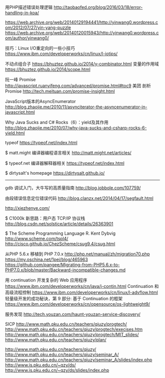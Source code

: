 用PHP描述错误处理逻辑
http://taobaofed.org/blog/2016/03/18/error-handling-in-koa/


https://web.archive.org/web/20140129194441/http://yinwang0.wordpress.com/2012/07/27/yin-yang-puzzle
https://web.archive.org/web/20140120015943/http://yinwang0.wordpress.com/author/yinwang0/


技巧：Linux I/O重定向的一些小技巧
https://www.ibm.com/developerworks/cn/linux/l-iotips/

不动点组合子
https://bhuztez.github.io/2014/y-combinator.html
变量的作用域
https://bhuztez.github.io/2014/scope.html


阮一峰 Promise
http://javascript.ruanyifeng.com/advanced/promise.html#toc9
美团 剖析 Promise
http://tech.meituan.com/promise-insight.html


JavaScript版本的AsyncEnumerator
http://blog.zhaojie.me/2010/11/asynciterator-the-asyncenumerator-in-javascript.html


Why Java Sucks and C# Rocks（6）：yield及其作用
http://blog.zhaojie.me/2010/07/why-java-sucks-and-csharp-rocks-6-yield.html


typeof
https://typeof.net/index.html

$$$$$ matt.might 编译器编程语言相关
http://matt.might.net/articles/

$$$$$ typeof.net 编译器解释器相关
https://typeof.net/index.html

$$$$$ dirtysalt's homepage
https://dirtysalt.github.io/

---------------------------------------------------------

gdb 调试入门，大牛写的高质量指南
http://blog.jobbole.com/107759/

由段错误信息定位错误代码
http://blog.clanzx.net/2014/04/17/segfault.html

http://xiezhenye.com/


$$$$$ C1000k 新思路：用户态 TCP/IP 协议栈
http://blog.csdn.net/solstice/article/details/26363901


$$$$$ The Scheme Programming Language R. Kent Dybvig 
http://www.scheme.com/tspl4/
http://cisco.github.io/ChezScheme/csug9.4/csug.html

从PHP 5.6.x 移植到 PHP 7.0.x
http://php.net/manual/zh/migration70.php
https://my.oschina.net/1pei/blog/465963
https://github.com/pangee/Migrating-from-PHP5.6.x-to-PHP7.0.x/blob/master/Backward-incompatible-changes.md


用 continuation 开发复杂的 Web 应用程序
https://www.ibm.com/developerworks/cn/java/j-contin.html
Continuation 和高级流程控制
https://www.ibm.com/developerworks/cn/linux/l-advflow.html
轻量级开发的成功秘诀，第 9 部分: 基于 Continuation 的框架
https://www.ibm.com/developerworks/cn/opensource/os-lightweight9/


服务发现
http://tech.youzan.com/haunt-youzan-service-discovery/


SICP
http://www.math.pku.edu.cn/teachers/qiuzy/progtech/
http://www.math.pku.edu.cn/teachers/qiuzy/progtech/execises.htm
http://www.math.pku.edu.cn/teachers/qiuzy/progtech/MIT_slides/
http://www.math.pku.edu.cn/teachers/qiuzy/plan/

http://www.math.pku.edu.cn/teachers/qiuzy/
http://www.math.pku.edu.cn/teachers/qiuzy/seminar_A/
http://www.math.pku.edu.cn/teachers/qiuzy/seminar_A/slides/index.php
http://www.is.pku.edu.cn/~qzy/ds/
http://www.is.pku.edu.cn/~qzy/ds/slides/index.php